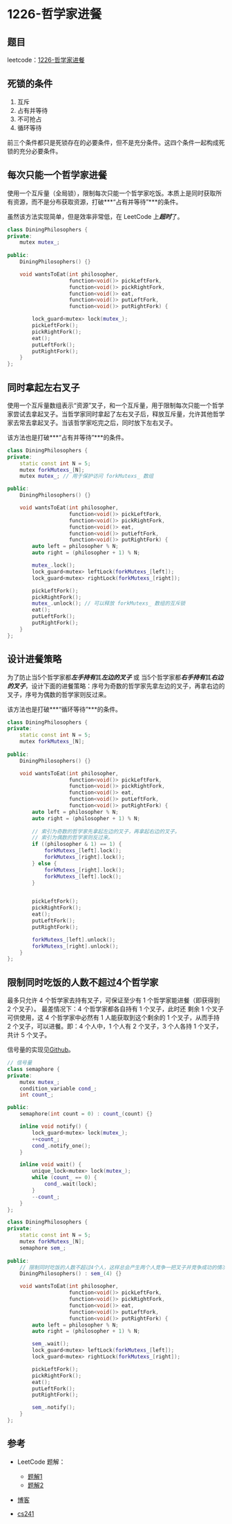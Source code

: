 # 1226-哲学家进餐

## 题目

leetcode：[1226-哲学家进餐](https://leetcode-cn.com/problems/the-dining-philosophers/)

## 死锁的条件

1. 互斥
2. 占有并等待
3. 不可抢占
4. 循环等待

前三个条件都只是死锁存在的必要条件，但不是充分条件。这四个条件一起构成死锁的充分必要条件。

## 每次只能一个哲学家进餐

使用一个互斥量（全局锁），限制每次只能一个哲学家吃饭。本质上是同时获取所有资源，而不是分布获取资源，打破***“占有并等待”***的条件。

虽然该方法实现简单，但是效率非常低，在 LeetCode 上***超时***了。

```c++
class DiningPhilosophers {
private:
    mutex mutex_;
    
public:
    DiningPhilosophers() {}

    void wantsToEat(int philosopher,
                    function<void()> pickLeftFork,
                    function<void()> pickRightFork,
                    function<void()> eat,
                    function<void()> putLeftFork,
                    function<void()> putRightFork) {

        lock_guard<mutex> lock(mutex_);
        pickLeftFork();
        pickRightFork();
        eat();
        putLeftFork();
        putRightFork();  
    }
};
```

## 同时拿起左右叉子

使用一个互斥量数组表示“资源”叉子，和一个互斥量，用于限制每次只能一个哲学家尝试去拿起叉子。当哲学家同时拿起了左右叉子后，释放互斥量，允许其他哲学家去常去拿起叉子。当该哲学家吃完之后，同时放下左右叉子。

该方法也是打破***“占有并等待”***的条件。

```c++
class DiningPhilosophers {
private:
    static const int N = 5;
    mutex forkMutexs_[N];
    mutex mutex_; // 用于保护访问 forkMutexs_ 数组

public:
    DiningPhilosophers() {}

    void wantsToEat(int philosopher,
                    function<void()> pickLeftFork,
                    function<void()> pickRightFork,
                    function<void()> eat,
                    function<void()> putLeftFork,
                    function<void()> putRightFork) {
        auto left = philosopher % N;
        auto right = (philosopher + 1) % N;

        mutex_.lock();
        lock_guard<mutex> leftLock(forkMutexs_[left]);
        lock_guard<mutex> rightLock(forkMutexs_[right]);

        pickLeftFork();
        pickRightFork();
        mutex_.unlock(); // 可以释放 forkMutexs_ 数组的互斥锁
        eat();
        putLeftFork();
        putRightFork();  
    }
};
```

## 设计进餐策略

为了防止当5个哲学家都***左手持有***其***左边的叉子*** 或 当5个哲学家都***右手持有***其***右边的叉子***，设计下面的进餐策略：序号为奇数的哲学家先拿左边的叉子，再拿右边的叉子，序号为偶数的哲学家则反过来。

该方法也是打破***“循环等待”***的条件。

```c++
class DiningPhilosophers {
private:
    static const int N = 5;
    mutex forkMutexs_[N];
    
public:
    DiningPhilosophers() {}

    void wantsToEat(int philosopher,
                    function<void()> pickLeftFork,
                    function<void()> pickRightFork,
                    function<void()> eat,
                    function<void()> putLeftFork,
                    function<void()> putRightFork) {
        auto left = philosopher % N;
        auto right = (philosopher + 1) % N;
        
        // 索引为奇数的哲学家先拿起左边的叉子，再拿起右边的叉子。
        // 索引为偶数的哲学家则反过来。
		if ((philosopher & 1) == 1) {
            forkMutexs_[left].lock();
            forkMutexs_[right].lock();
        } else {
            forkMutexs_[right].lock();
            forkMutexs_[left].lock();
        }


        pickLeftFork();
        pickRightFork();
        eat();
        putLeftFork();
        putRightFork();

        forkMutexs_[left].unlock();
        forkMutexs_[right].unlock();
    }
};
```

## 限制同时吃饭的人数不超过4个哲学家

最多只允许 4 个哲学家去持有叉子，可保证至少有 1 个哲学家能进餐（即获得到 2 个叉子）。
最差情况下：4 个哲学家都各自持有 1 个叉子，此时还 剩余 1 个叉子 可供使用，这 4 个哲学家中必然有 1 人能获取到这个剩余的 1 个叉子，从而手持 2 个叉子，可以进餐。即：4 个人中，1 个人有 2 个叉子，3 个人各持 1 个叉子，共计 5 个叉子。

信号量的实现见[Github](https://github.com/chenBright/code_snippets/blob/master/C%2B%2B/semaphore/README.md)。

```c++
// 信号量
class semaphore {
private:
    mutex mutex_;
    condition_variable cond_;
    int count_;

public:
    semaphore(int count = 0) : count_(count) {}

    inline void notify() {
        lock_guard<mutex> lock(mutex_);
        ++count_;
        cond_.notify_one();
    }

    inline void wait() {
        unique_lock<mutex> lock(mutex_);
        while (count_ == 0) {
            cond_.wait(lock);
        }
        --count_;
    }
};

class DiningPhilosophers {
private:
    static const int N = 5;
    mutex forkMutexs_[N];
    semaphore sem_;
    
public:
    // 限制同时吃饭的人数不超过4个人，这样总会产生两个人竞争一把叉子并竞争成功的情况，避免循环等待。
    DiningPhilosophers() : sem_(4) {}

    void wantsToEat(int philosopher,
                    function<void()> pickLeftFork,
                    function<void()> pickRightFork,
                    function<void()> eat,
                    function<void()> putLeftFork,
                    function<void()> putRightFork) {
        auto left = philosopher % N;
        auto right = (philosopher + 1) % N;

        sem_.wait();
        lock_guard<mutex> leftLock(forkMutexs_[left]);
        lock_guard<mutex> rightLock(forkMutexs_[right]);

        pickLeftFork();
        pickRightFork();
        eat();
        putLeftFork();
        putRightFork();

        sem_.notify();
    }
};
```

## 参考

- LeetCode 题解：
  - [题解1](https://leetcode-cn.com/problems/the-dining-philosophers/solution/1ge-semaphore-1ge-reentrantlockshu-zu-by-gfu/)
  - [题解2](https://leetcode-cn.com/problems/the-dining-philosophers/solution/zhe-xue-jia-jiu-can-wen-ti-by-mike-meng/)

- [博客](https://blog.csdn.net/chinamen1/article/details/102740786)
- [cs241](https://cs241.apachecn.org/#/docs/43)